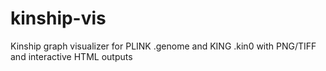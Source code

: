 # kinship-vis
Kinship graph visualizer for PLINK .genome and KING .kin0 with PNG/TIFF and interactive HTML outputs
